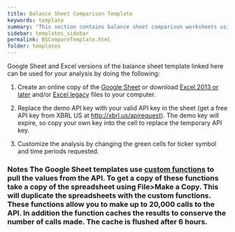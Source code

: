 ```yaml
---
title: Balance Sheet Comparison Template
keywords: template
summary: "This section contains balance sheet comparison worksheets using XBRL data."
sidebar: templates_sidebar
permalink: BSCompareTemplate.html
folder: templates
---
```


Google Sheet and Excel versions of the balance sheet template linked here can be used for your analysis by doing the following:

1. Create an online copy of the <a href="https://docs.google.com/spreadsheets/d/1NT6dPSJAu8GJX8pq-MlZ17ORixNW7nkW0pdIMq90nH4/edit?usp=sharing" target="_blank">Google Sheet</a> or download [Excel 2013 or later](https://github.com/xbrlus/data_analysis_toolkit/blob/master/templates/BSCompare.xlsx?raw=true) and/or [Excel legacy](https://github.com/xbrlus/data_analysis_toolkit/blob/master/templates/BSCompare.xlsm?raw=true) files to your computer. 

2. Replace the demo API key with your valid API key in the sheet (get a free API key from XBRL US at http://xbrl.us/apirequest). The demo key will expire, so copy your own key into the cell to replace the temporary API key.

3. Customize the analysis by changing the green cells for ticker symbol and time periods requested.

### Notes The Google Sheet templates use [custom functions](gsheetFunctions) to pull the values from the API.  To get a copy of these functions take a copy of the spreadsheet using File>Make a Copy. This will duplicate the spreadsheets with  the custom functions.  These functions allow you to make up to 20,000 calls to the API.  In addition the function caches the results to conserve the number of calls made. The cache is flushed after 6 hours.
